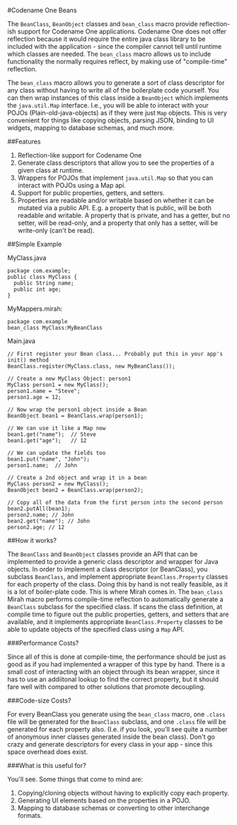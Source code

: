#Codename One Beans

The `BeanClass`, `BeanObject` classes and `bean_class` macro provide reflection-ish support for Codename One applications.  Codename One does not offer reflection because it would require the entire java class library to be included with the application - since the compiler cannot tell until runtime which classes are needed.  The `bean_class` macro allows us to include functionality the normally requires reflect, by making use of "compile-time" reflection.

The `bean_class` macro allows you to generate a sort of class descriptor for any class without having to write all of the boilerplate code yourself.  You can then wrap instances of this class inside a `BeanObject` which implements the `java.util.Map` interface.  I.e., you will be able to interact with your POJOs (Plain-old-java-objects) as if they were just `Map` objects.  This is very convenient for things like copying objects, parsing JSON, binding to UI widgets, mapping to database schemas, and much more.  

##Features

1. Reflection-like support for Codename One
2. Generate class descriptors that allow you to see the properties of a given class at runtime.
3. Wrappers for POJOs that implement `java.util.Map` so that you can interact with POJOs using a Map api.
4. Support for public properties, getters, and setters.
5. Properties are readable and/or writable based on whether it can be mutated via a public API.  E.g. a property that is public, will be both readable and writable.  A property that is private, and has a getter, but no setter, will be read-only, and a property that only has a setter, will be write-only (can't be read).

##Simple Example

MyClass.java
~~~
package com.example;
public class MyClass {
  public String name;
  public int age;
}
~~~

MyMappers.mirah:
~~~
package com.example
bean_class MyClass:MyBeanClass
~~~

Main.java

~~~
// First register your Bean class... Probably put this in your app's init() method
BeanClass.register(MyClass.class, new MyBeanClass());

// Create a new MyClass Object: person1
MyClass person1 = new MyClass();
person1.name = "Steve";
person1.age = 12;

// Now wrap the person1 object inside a Bean
BeanObject bean1 = BeanClass.wrap(person1);

// We can use it like a Map now
bean1.get("name");  // Steve
bean1.get("age");   // 12

// We can update the fields too
bean1.put("name", "John");
person1.name;  // John

// Create a 2nd object and wrap it in a bean
MyClass person2 = new MyClass();
BeanObject bean2 = BeanClass.wrap(person2);

// Copy all of the data from the first person into the second person
bean2.putAll(bean1);
person2.name; // John
bean2.get("name"); // John
person2.age; // 12
~~~

##How it works?

The `BeanClass` and `BeanObject` classes provide an API that can be implemented to provide a generic class descriptor and wrapper for Java objects.  In order to implement a class descriptor (or BeanClass), you subclass `BeanClass`, and implement appropriate `BeanClass.Property` classes for each property of the class.  Doing this by hand is not really feasible, as it is a lot of boiler-plate code.  This is where Mirah comes in.  The `bean_class` Mirah macro performs compile-time reflection to automatically generate a `BeanClass` subclass for the specified class.  If scans the class definition, at compile time to figure out the public properties, getters, and setters that are available, and it implements appropriate `BeanClass.Property` classes to be able to update objects of the specified class using a `Map` API.

###Performance Costs?

Since all of this is done at compile-time, the performance should be just as good as if you had implemented a wrapper of this type by hand.  There is a small cost of interacting with an object through its bean wrapper, since it has to use an addiitonal lookup to find the correct property, but it should fare well with compared to other solutions that promote decoupling.

###Code-size Costs?

For every BeanClass you generate using the `bean_class` macro, one `.class` file will be generated for the `BeanClass` subclass, and one `.class` file will be generated for each property also.  (I.e. if you look, you'll see quite a number of anonymous inner classes generated inside the bean class).  Don't go crazy and generate descriptors for every class in your app - since this space overhead does exist.

###What is this useful for?

You'll see.  Some things that come to mind are:

1. Copying/cloning objects without having to explicitly copy each property.
2. Generating UI elements based on the properties in a POJO.
3. Mapping to database schemas or converting to other interchange formats.



